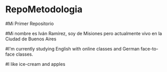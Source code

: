 # RepoMetodologia

#Mi Primer Repositorio

#Mi nombre es Iván Ramírez, soy de Misiones pero actualmente vivo en la Ciudad de Buenos Aires

#I'm currently studying English with online classes and German face-to-face classes.

#I like ice-cream and apples
